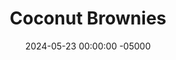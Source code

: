 ---
layout: post
title:  "Coconut Brownies"
date:   2024-05-23 00:00:00 -05000
categories: 
- Recipes
- Healthier Dessert
permalink: /recipes/coconut-brownies
image: /assets/Food/Healthier Dessert/Coconut Brownies/coconut-brownie.jpg
ing: coconutbrownies-ing
facts: coconutbrownies-facts
Prep: 10
Rest: 
Cook: 30
Source1: 
Source2: 
whisk: https://s.samsungfood.com/4sZEo
tags: 
- chocolate chip
- chocolate chunk
- vanilla extract
- coconut flour
- gluten free
- sugar free
- syrup
- maple syrup
- honey
- cocoa powder
- coconut oil
- brownie
- keto
- unsweetened applesauce
- applesauce
- nut free
Description: These coconut brownies are gluten free, sugar free, and nut free, but still just as delicious.  It uses coconut oil and coconut flour as its fat and flour, and sugar free syrup (or maple syrup/honey) as its sweetener.  The fat is cut back a bit by the use of plain nonfat greek yogurt and unsweetened applesauce, which also adds a touch of sweetness.  Feel free to top with or mix in some chocolate chips too!
Instructions: 
- Preheat your oven to 350F, and line an 8" square baking pan with parchment paper.  Lightly spray the pan with oil<br><br>

- In a large bowl, mix together all the ingredients in the order above.  It helps to fully combine together the liquid ingredients (oil, yogurt, applesauce, syrup, eggs, vanilla, baking soda, and salt) before whisking in the solids (cocoa powder and coconut flour).  Fold in your chocolate chips, reserving a few for the top<br><br>

- Use a silicone spatula to transfer the batter into your pan, and smooth the top<br><br>

- Bake at 350F for about 30 mintues, or until a toothpick comes out with a few crumbs.  Transfer to the fridge to cool completely before slicing with a plastic knife
---
